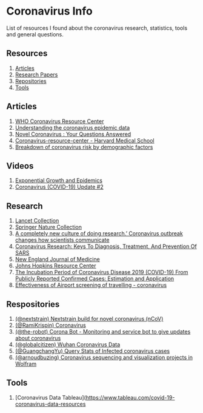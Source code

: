 # Coronavirus Info

List of resources I found about the coronavirus research, statistics, tools and general questions.

## Resources 
1. [Articles]()
2. [Research Papers]()
3. [Repositories]()
4. [Tools]()

## Articles 
1. [WHO Coronavirus Resource Center](https://www.who.int/emergencies/diseases/novel-coronavirus-2019)
1. [Understanding the coronavirus epidemic data](https://towardsdatascience.com/understanding-the-coronavirus-epidemic-data-44d2fb356ecb)
2. [Novel Coronavirus : Your Questions Answered](https://www.medicalnewstoday.com/articles/novel-coronavirus-your-questions-answered)
3. [Coronavirus-resource-center - Harvard Medical School](https://www.health.harvard.edu/diseases-and-conditions/coronavirus-resource-center)
4. [Breakdown of coronavirus risk by demographic factors](https://www.statnews.com/2020/03/03/who-is-getting-sick-and-how-sick-a-breakdown-of-coronavirus-risk-by-demographic-factors/)

## Videos 
1. [Exponential Growth and Epidemics](https://www.youtube.com/watch?v=Kas0tIxDvrg)
2. [Coronavirus (COVID-19) Update #2](https://www.youtube.com/watch?v=lhsCo92sUJk)

## Research
1. [Lancet Collection](https://www.thelancet.com/coronavirus)
2. [Springer Nature Collection](https://www.springernature.com/gp/researchers/campaigns/coronavirus)
3. [A completely new culture of doing research.’ Coronavirus outbreak changes how scientists communicate](https://www.sciencemag.org/news/2020/02/completely-new-culture-doing-research-coronavirus-outbreak-changes-how-scientists)
4. [Coronavirus Research: Keys To Diagnosis, Treatment, And Prevention Of SARS](https://www.ncbi.nlm.nih.gov/books/NBK92477/)
5. [New England Journal of Medicine](https://www.nejm.org/coronavirus)
6. [Johns Hopkins Resource Center](https://coronavirus.jhu.edu/)
7. [The Incubation Period of Coronavirus Disease 2019 (COVID-19) From Publicly Reported Confirmed Cases: Estimation and Application](https://annals.org/aim/fullarticle/2762808/incubation-period-coronavirus-disease-2019-covid-19-from-publicly-reported)
8. [Effectiveness of Airport screening of travelling - coronavirus](https://cmmid.github.io/visualisations/traveller-screening)

## Respositories
1. [(@nextstrain) Nextstrain build for novel coronavirus (nCoV)](https://github.com/nextstrain/ncov)
2. [(@RamiKrispin) Coronavirus](https://github.com/RamiKrispin/coronavirus)
3. [(@the-robot) Corona Bot - Monitoring and service bot to give updates about coronavirus](https://github.com/the-robot/corona-bot)
4. [(@globalcitizen) Wuhan Coronavirus Data](https://github.com/globalcitizen/2019-wuhan-coronavirus-data)
5. [(@GuangchangYu) Query Stats of Infected coronavirus cases](https://github.com/GuangchuangYu/nCov2019)
6. [(@arnoudbuzing) Coronavirus sequencing and visualization projects in Wolfram](https://github.com/arnoudbuzing/wolfram-coronavirus)

## Tools
1. [Coronavirus Data Tableau](https://www.tableau.com/covid-19-coronavirus-data-resources
